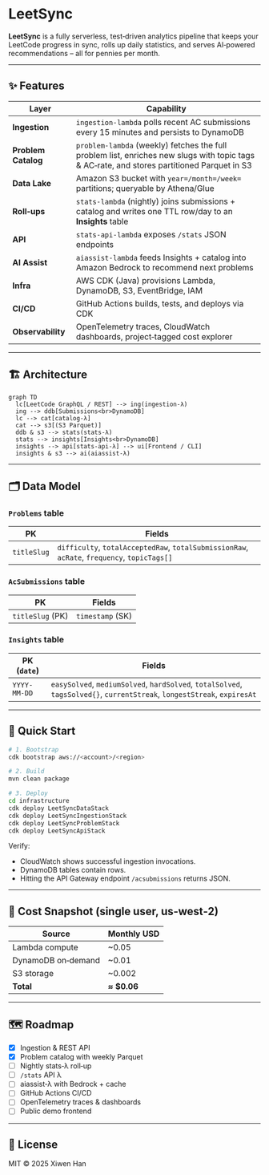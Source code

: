 
# LeetSync

**LeetSync** is a fully serverless, test‑driven analytics pipeline that keeps your LeetCode progress in sync, rolls up daily statistics, and serves AI‑powered recommendations – all for pennies per month.

---

## ✨ Features

| Layer | Capability |
|-------|------------|
| **Ingestion** | `ingestion‑lambda` polls recent AC submissions every 15 minutes and persists to DynamoDB |
| **Problem Catalog** | `problem‑lambda` (weekly) fetches the full problem list, enriches new slugs with topic tags & AC‑rate, and stores partitioned Parquet in S3 |
| **Data Lake** | Amazon S3 bucket with `year=/month=/week=` partitions; queryable by Athena/Glue |
| **Roll‑ups** | `stats‑lambda` (nightly) joins submissions + catalog and writes one TTL row/day to an **Insights** table |
| **API** | `stats‑api‑lambda` exposes `/stats` JSON endpoints |
| **AI Assist** | `aiassist‑lambda` feeds Insights + catalog into Amazon Bedrock to recommend next problems |
| **Infra** | AWS CDK (Java) provisions Lambda, DynamoDB, S3, EventBridge, IAM |
| **CI/CD** | GitHub Actions builds, tests, and deploys via CDK |
| **Observability** | OpenTelemetry traces, CloudWatch dashboards, project‑tagged cost explorer |

---

## 🏗️ Architecture

```mermaid
graph TD
  lc[LeetCode GraphQL / REST] --> ing(ingestion‑λ)
  ing --> ddb[Submissions<br>DynamoDB]
  lc --> cat[catalog‑λ]
  cat --> s3[(S3 Parquet)]
  ddb & s3 --> stats(stats‑λ)
  stats --> insights[Insights<br>DynamoDB]
  insights --> api[stats‑api‑λ] --> ui[Frontend / CLI]
  insights & s3 --> ai(aiassist‑λ)
```

---

## 🗂️ Data Model

### `Problems` table
| PK | Fields |
|----|--------|
| `titleSlug` | `difficulty`, `totalAcceptedRaw`, `totalSubmissionRaw`, `acRate`, `frequency`, `topicTags[]` |

### `AcSubmissions` table
| PK | Fields |
|----|--------|
| `titleSlug` (PK) | `timestamp` (SK) | `title` |

### `Insights` table
| PK (`date`) | Fields |
|-------------|--------|
| `YYYY-MM-DD` | `easySolved`, `mediumSolved`, `hardSolved`, `totalSolved`, `tagsSolved{}`, `currentStreak`, `longestStreak`, `expiresAt` |

---

## 🚀 Quick Start

```bash
# 1. Bootstrap
cdk bootstrap aws://<account>/<region>

# 2. Build
mvn clean package

# 3. Deploy
cd infrastructure
cdk deploy LeetSyncDataStack
cdk deploy LeetSyncIngestionStack
cdk deploy LeetSyncProblemStack
cdk deploy LeetSyncApiStack
```

Verify:
* CloudWatch shows successful ingestion invocations.
* DynamoDB tables contain rows.
* Hitting the API Gateway endpoint `/acsubmissions` returns JSON.

---

## 💸 Cost Snapshot (single user, us‑west‑2)

| Source | Monthly USD |
|--------|-------------|
| Lambda compute | ~0.05 |
| DynamoDB on‑demand | ~0.01 |
| S3 storage | ~0.002 |
| **Total** | **≈ $0.06** |

---

## 🗺️ Roadmap

- [x] Ingestion & REST API
- [x] Problem catalog with weekly Parquet
- [ ] Nightly stats‑λ roll‑up
- [ ] `/stats` API λ
- [ ] aiassist‑λ with Bedrock + cache
- [ ] GitHub Actions CI/CD
- [ ] OpenTelemetry traces & dashboards
- [ ] Public demo frontend

---

## 📝 License

MIT © 2025 Xiwen Han
